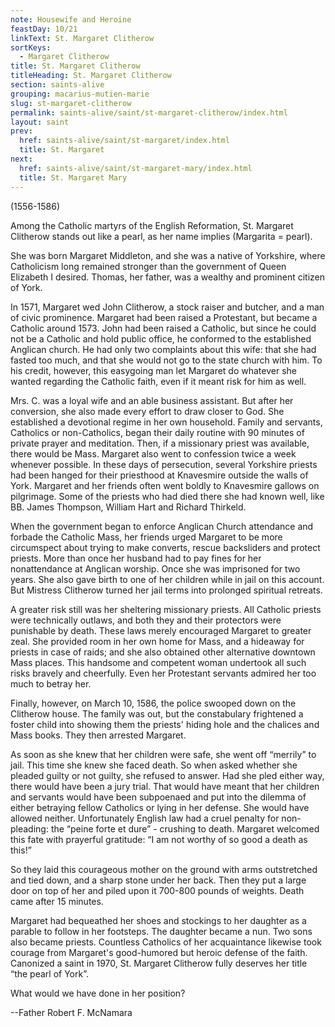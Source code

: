 ```yaml
---
note: Housewife and Heroine
feastDay: 10/21
linkText: St. Margaret Clitherow
sortKeys:
  - Margaret Clitherow
title: St. Margaret Clitherow
titleHeading: St. Margaret Clitherow
section: saints-alive
grouping: macarius-mutien-marie
slug: st-margaret-clitherow
permalink: saints-alive/saint/st-margaret-clitherow/index.html
layout: saint
prev:
  href: saints-alive/saint/st-margaret/index.html
  title: St. Margaret
next:
  href: saints-alive/saint/st-margaret-mary/index.html
  title: St. Margaret Mary
---
```

(1556-1586)

Among the Catholic martyrs of the English Reformation, St. Margaret Clitherow stands out like a pearl, as her name implies (Margarita = pearl).

She was born Margaret Middleton, and she was a native of Yorkshire, where Catholicism long remained stronger than the government of Queen Elizabeth I desired. Thomas, her father, was a wealthy and prominent citizen of York.

In 1571, Margaret wed John Clitherow, a stock raiser and butcher, and a man of civic prominence. Margaret had been raised a Protestant, but became a Catholic around 1573. John had been raised a Catholic, but since he could not be a Catholic and hold public office, he conformed to the established Anglican church. He had only two complaints about this wife: that she had fasted too much, and that she would not go to the state church with him. To his credit, however, this easygoing man let Margaret do whatever she wanted regarding the Catholic faith, even if it meant risk for him as well.

Mrs. C. was a loyal wife and an able business assistant. But after her conversion, she also made every effort to draw closer to God. She established a devotional regime in her own household. Family and servants, Catholics or non-Catholics, began their daily routine with 90 minutes of private prayer and meditation. Then, if a missionary priest was available, there would be Mass. Margaret also went to confession twice a week whenever possible. In these days of persecution, several Yorkshire priests had been hanged for their priesthood at Knavesmire outside the walls of York. Margaret and her friends often went boldly to Knavesmire gallows on pilgrimage. Some of the priests who had died there she had known well, like BB. James Thompson, William Hart and Richard Thirkeld.

When the government began to enforce Anglican Church attendance and forbade the Catholic Mass, her friends urged Margaret to be more circumspect about trying to make converts, rescue backsliders and protect priests. More than once her husband had to pay fines for her nonattendance at Anglican worship. Once she was imprisoned for two years. She also gave birth to one of her children while in jail on this account. But Mistress Clitherow turned her jail terms into prolonged spiritual retreats.

A greater risk still was her sheltering missionary priests. All Catholic priests were technically outlaws, and both they and their protectors were punishable by death. These laws merely encouraged Margaret to greater zeal. She provided room in her own home for Mass, and a hideaway for priests in case of raids; and she also obtained other alternative downtown Mass places. This handsome and competent woman undertook all such risks bravely and cheerfully. Even her Protestant servants admired her too much to betray her.

Finally, however, on March 10, 1586, the police swooped down on the Clitherow house. The family was out, but the constabulary frightened a foster child into showing them the priests' hiding hole and the chalices and Mass books. They then arrested Margaret.

As soon as she knew that her children were safe, she went off “merrily” to jail. This time she knew she faced death. So when asked whether she pleaded guilty or not guilty, she refused to answer. Had she pled either way, there would have been a jury trial. That would have meant that her children and servants would have been subpoenaed and put into the dilemma of either betraying fellow Catholics or lying in her defense. She would have allowed neither. Unfortunately English law had a cruel penalty for non-pleading: the “peine forte et dure” - crushing to death. Margaret welcomed this fate with prayerful gratitude: “I am not worthy of so good a death as this!”

So they laid this courageous mother on the ground with arms outstretched and tied down, and a sharp stone under her back. Then they put a large door on top of her and piled upon it 700-800 pounds of weights. Death came after 15 minutes.

Margaret had bequeathed her shoes and stockings to her daughter as a parable to follow in her footsteps. The daughter became a nun. Two sons also became priests. Countless Catholics of her acquaintance likewise took courage from Margaret's good-humored but heroic defense of the faith. Canonized a saint in 1970, St. Margaret Clitherow fully deserves her title “the pearl of York”.

What would we have done in her position?

\--Father Robert F. McNamara